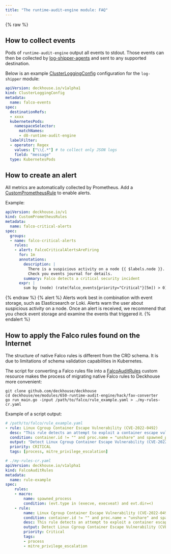 ```yaml
---
title: "The runtime-audit-engine module: FAQ"
---
```


{% raw %}

## How to collect events

Pods of `runtime-audit-engine` output all events to stdout.
Those events can then be collected by [log-shipper-agents](../460-log-shipper/) and sent to any supported destination.

Below is an example [ClusterLoggingConfig](../460-log-shipper/cr.html#clusterloggingconfig) configuration for the `log-shipper` module:

```yaml
apiVersion: deckhouse.io/v1alpha1
kind: ClusterLoggingConfig
metadata:
  name: falco-events
spec:
  destinationRefs:
  - xxxx
  kubernetesPods:
    namespaceSelector:
      matchNames:
      - d8-runtime-audit-engine
  labelFilter:
  - operator: Regex
    values: ["\\{.*"] # to collect only JSON logs
    field: "message"
  type: KubernetesPods
```

## How to create an alert

All metrics are automatically collected by Prometheus. Add a [CustomPrometheusRule](../300-prometheus/cr.html#customprometheusrules) to enable alerts.

Example:

```yaml
apiVersion: deckhouse.io/v1
kind: CustomPrometheusRules
metadata:
  name: falco-critical-alerts
spec:
  groups:
  - name: falco-critical-alerts
    rules:
    - alert: FalcoCriticalAlertsAreFiring
      for: 1m
      annotations:
        description: |
          There is a suspicious activity on a node {{ $labels.node }}. 
          Check you events journal for details.
        summary: Falco detects a critical security incident
      expr: |
        sum by (node) (rate(falco_events{priority="Critical"}[5m]) > 0)
```

{% endraw %}
{% alert %}
Alerts work best in combination with event storage, such as Elasticsearch or Loki. Alerts warn the user about suspicious activity on a node.
Once an alert is received, we recommend that you check event storage and examine the events that triggered it.
{% endalert %}

## How to apply the Falco rules found on the Internet

The structure of native Falco rules is different from the CRD schema.
It is due to limitations of schema validation capabilities in Kubernetes.

The script for converting a Falco rules file into a [FalcoAuditRules](cr.html#falcoauditrules) custom resource makes the process of migrating native Falco rules to Deckhouse more convenient:

```shell
git clone github.com/deckhouse/deckhouse
cd deckhouse/ee/modules/650-runtime-audit-engine/hack/fav-converter
go run main.go -input /path/to/falco/rule_example.yaml > ./my-rules-cr.yaml
```

Example of a script output:

```yaml
# /path/to/falco/rule_example.yaml
- rule: Linux Cgroup Container Escape Vulnerability (CVE-2022-0492)
  desc: "This rule detects an attempt to exploit a container escape vulnerability in the Linux Kernel."
  condition: container.id != "" and proc.name = "unshare" and spawned_process and evt.args contains "mount" and evt.args contains "-o rdma" and evt.args contains "/release_agent"
  output: "Detect Linux Cgroup Container Escape Vulnerability (CVE-2022-0492) (user=%user.loginname uid=%user.loginuid command=%proc.cmdline args=%proc.args)"
  priority: CRITICAL
  tags: [process, mitre_privilege_escalation]
```

```yaml
# ./my-rules-cr.yaml
apiVersion: deckhouse.io/v1alpha1
kind: FalcoAuditRules
metadata:
  name: rule-example
spec:
    rules:
    - macro:
        name: spawned_process
        condition: (evt.type in (execve, execveat) and evt.dir=<)
    - rule:
        name: Linux Cgroup Container Escape Vulnerability (CVE-2022-0492)
        condition: container.id != "" and proc.name = "unshare" and spawned_process and evt.args contains "mount" and evt.args contains "-o rdma" and evt.args contains "/release_agent"
        desc: This rule detects an attempt to exploit a container escape vulnerability in the Linux Kernel.
        output: Detect Linux Cgroup Container Escape Vulnerability (CVE-2022-0492) (user=%user.loginname uid=%user.loginuid command=%proc.cmdline args=%proc.args)
        priority: Critical
        tags:
        - process
        - mitre_privilege_escalation
```
